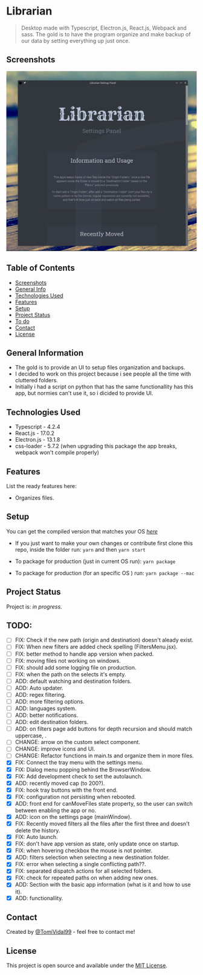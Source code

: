 # Librarian

> Desktop made with Typescript, Electron.js, React.js, Webpack and sass. The gold is to have the program organize and make backup of our data by setting everything up just once.

## Screenshots

![Example screenshot](./assets/Librarian-Screenshot.png)

<!-- If you have screenshots you'd like to share, include them here. -->

## Table of Contents

- [Screenshots](#screenshots)
- [General Info](#general-information)
- [Technologies Used](#technologies-used)
- [Features](#features)
- [Setup](#setup)
- [Project Status](#project-status)
- [To do](#todo)
- [Contact](#contact)
- [License](#license)

## General Information

<!--- Provide general information about your project here.-->

- The gold is to provide an UI to setup files organization and backups.
- I decided to work on this project because i see people all the time with cluttered folders.
- Initially i had a script on python that has the same functionallity has this app, but normies can't use it, so i dicided to provide UI.

<!-- You don't have to answer all the questions - just the ones relevant to your project. -->

## Technologies Used

- Typescript - 4.2.4
- React.js - 17.0.2
- Electron.js - 13.1.8
- css-loader - 5.7.2 (when upgrading this package the app breaks, webpack won't compile properly)

## Features

List the ready features here:

- Organizes files.

## Setup

You can get the compiled version that matches your OS [_here_](https://drive.google.com/drive/folders/1H64d7qW_NE-Uzm5RjM3dDNjM7AF094wG?usp=sharing) <!--TODO: add compiled links-->

- If you just want to make your own changes or contribute first clone this repo, inside the folder run: `yarn` and then `yarn start`

- To package for production (just in current OS run): `yarn package`

<!--- To compile for all OS run: `yarn package-all`-->

- To package for production (for an specific OS ) run: `yarn package --mac`

## Project Status

Project is: _in progress_.

<!-- ## Room for Improvement-->
<!--Include areas you believe need improvement / could be improved. Also add TODOs for future development.-->

<!--Room for improvement:-->
<!--- Improvement to be done 1-->
<!--- Improvement to be done 2-->

## TODO:

- [ ] FIX: Check if the new path (origin and destination) doesn't aleady exist.
- [ ] FIX: When new filters are added check spelling (FiltersMenu.jsx).
- [ ] FIX: better method to handle app version when packed.
- [ ] FIX: moving files not working on windows.
- [ ] FIX: should add some logging file on production.
- [ ] FIX: when the path on the selects it's empty.
- [ ] ADD: default watching and destination folders.
- [ ] ADD: Auto updater.
- [ ] ADD: regex filtering.
- [ ] ADD: more filtering options.
- [ ] ADD: languages system.
- [ ] ADD: better notifications.
- [ ] ADD: edit destination folders.
- [ ] ADD: on filters page add buttons for depth recursion and should match uppercase, .
- [ ] CHANGE: arrow on the custom select component.
- [ ] CHANGE: improve icons and UI.
- [ ] CHANGE: Refactor functions in main.ts and organize them in more files.
- [x] FIX: Connect the tray menu with the settings menu.
- [x] FIX: Dialog menu popping behind the BrowserWindow.
- [x] FIX: Add development check to set the autolaunch.
- [x] ADD: recently moved cap (to 200?).
- [x] FIX: hook tray buttons with the front end.
- [x] FIX: configuration not persisting when rebooted.
- [x] ADD: front end for canMoveFiles state property, so the user can switch between enabling the app or no.
- [x] ADD: icon on the settings page (mainWindow).
- [x] FIX: Recently moved filters all the files after the first three and doesn't delete the history.
- [x] FIX: Auto launch.
- [x] FIX: don't have app version as state, only update once on startup.
- [x] FIX: when hovering checkbox the mouse is not pointer.
- [x] ADD: filters selection when selecting a new destination folder.
- [x] FIX: error when selecting a single conflicting path??.
- [x] FIX: separated dispatch actions for all selected folders.
- [x] FIX: check for repeated paths on when adding new ones.
- [x] ADD: Section with the basic app information (what is it and how to use it).
- [x] ADD: functionallity.

## Contact

Created by [@TomiVidal99](https://www.tomas-vidal.xyz/) - feel free to contact me!

<!-- Optional -->

## License

This project is open source and available under the [MIT License]().

<!-- You don't have to include all sections - just the one's relevant to your project -->
